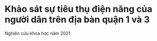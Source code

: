 # Khảo sát sự tiêu thụ điện năng của người dân trên địa bàn quận 1 và 3
Nghiên cứu khoa học năm 2021
